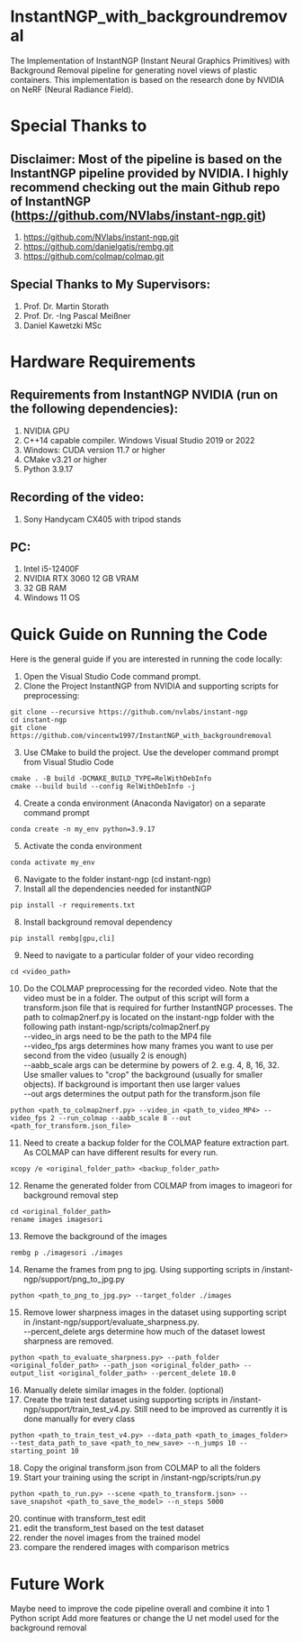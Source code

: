 # InstantNGP_with_backgroundremoval
The Implementation of InstantNGP (Instant Neural Graphics Primitives) with Background Removal pipeline for generating novel views of plastic containers. This implementation is based on the research done by NVIDIA on NeRF (Neural Radiance Field). 

# Special Thanks to 
## Disclaimer: Most of the pipeline is based on the InstantNGP pipeline provided by NVIDIA. I highly recommend checking out the main Github repo of InstantNGP (https://github.com/NVlabs/instant-ngp.git)
1. https://github.com/NVlabs/instant-ngp.git
2. https://github.com/danielgatis/rembg.git
3. https://github.com/colmap/colmap.git

## Special Thanks to My Supervisors:
1. Prof. Dr. Martin Storath
2. Prof. Dr. -Ing Pascal Meißner
3. Daniel Kawetzki MSc

# Hardware Requirements
## Requirements from InstantNGP NVIDIA (run on the following dependencies):
1. NVIDIA GPU
2. C++14 capable compiler. Windows Visual Studio 2019 or 2022
3. Windows: CUDA version 11.7 or higher
4. CMake v3.21 or higher
5. Python 3.9.17 

## Recording of the video:
1. Sony Handycam CX405 with tripod stands

## PC:
1. Intel i5-12400F
2. NVIDIA RTX 3060 12 GB VRAM
3. 32 GB RAM
4. Windows 11 OS

# Quick Guide on Running the Code
Here is the general guide if you are interested in running the code locally: 
1. Open the Visual Studio Code command prompt.
2. Clone the Project InstantNGP from NVIDIA and supporting scripts for preprocessing:
```shell
git clone --recursive https://github.com/nvlabs/instant-ngp
cd instant-ngp
git clone https://github.com/vincentw1997/InstantNGP_with_backgroundremoval
```
3. Use CMake to build the project. Use the developer command prompt from Visual Studio Code
```shell
cmake . -B build -DCMAKE_BUILD_TYPE=RelWithDebInfo
cmake --build build --config RelWithDebInfo -j
```
4. Create a conda environment (Anaconda Navigator) on a separate command prompt
```shell
conda create -n my_env python=3.9.17
```
5. Activate the conda environment
```shell
conda activate my_env
```
6. Navigate to the folder instant-ngp (cd instant-ngp)
7. Install all the dependencies needed for instantNGP
```shell
pip install -r requirements.txt
```
8. Install background removal dependency
```shell
pip install rembg[gpu,cli]
```
9. Need to navigate to a particular folder of your video recording
```shell
cd <video_path>
```
10. Do the COLMAP preprocessing for the recorded video. Note that the video must be in a folder. The output of this script will form a transform.json file that is required for further InstantNGP processes.
The path to colmap2nerf.py is located on the instant-ngp folder with the following path instant-ngp/scripts/colmap2nerf.py <br />
--video_in args need to be the path to the MP4 file <br />
--video_fps args determines how many frames you want to use per second from the video (usually 2 is enough) <br />
--aabb_scale args can be determine by powers of 2. e.g. 4, 8, 16, 32. Use smaller values to "crop" the background (usually for smaller objects). If background is important then use larger values <br />
--out args determines the output path for the transform.json file <br />
```shell
python <path_to_colmap2nerf.py> --video_in <path_to_video_MP4> --video_fps 2 --run_colmap --aabb_scale 8 --out <path_for_transform.json_file>
```
11.  Need to create a backup folder for the COLMAP feature extraction part. As COLMAP can have different results for every run. 
```shell
xcopy /e <original_folder_path> <backup_folder_path>
```
12.  Rename the generated folder from COLMAP from images to imageori for background removal step
```shell
cd <original_folder_path>
rename images imagesori
```
13. Remove the background of the images
```shell
rembg p ./imagesori ./images
```
14. Rename the frames from png to jpg. Using supporting scripts in /instant-ngp/support/png_to_jpg.py
```shell
python <path_to_png_to_jpg.py> --target_folder ./images 
```
15. Remove lower sharpness images in the dataset using supporting script in /instant-ngp/support/evaluate_sharpness.py. <br /> --percent_delete args determine how much of the dataset lowest sharpness are removed.
```shell
python <path_to_evaluate_sharpness.py> --path_folder <original_folder_path> --path_json <original_folder_path> --output_list <original_folder_path> --percent_delete 10.0
```
16. Manually delete similar images in the folder. (optional)
17. Create the train test dataset using supporting scripts in /instant-ngp/support/train_test_v4.py. Still need to be improved as currently it is done manually for every class
```shell
python <path_to_train_test_v4.py> --data_path <path_to_images_folder> --test_data_path_to_save <path_to_new_save> --n_jumps 10 --starting_point 10
```
18. Copy the original transform.json from COLMAP to all the folders
19. Start your training using the script in /instant-ngp/scripts/run.py
```shell
python <path_to_run.py> --scene <path_to_transform.json> --save_snapshot <path_to_save_the_model> --n_steps 5000
```
20. continue with transform_test edit
21. edit the transform_test based on the test dataset
22. render the novel images from the trained model
23. compare the rendered images with comparison metrics

# Future Work
Maybe need to improve the code pipeline overall and combine it into 1 Python script 
Add more features or change the U net model used for the background removal 
